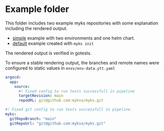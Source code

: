 # Example folder

This folder includes two example myks repositories with some explanation
including the rendered output.

- [simple](simple/README.md) example with two environments and one helm chart.
- [default](default/README.md) example created with `myks init`

The rendered output is verified in gotests.

To ensure a stable rendering output, the branches and remote names were
configured to static values in `envs/env-data.ytt.yaml`

```yaml
argocd:
  app:
    source:
      #! Fixed config to run tests successfull in pipeline
      targetRevision: main
      repoURL: git@github.com:mykso/myks.git

#! Fixed git config to run tests successfull in pipeline.
myks:
  gitRepoBranch: "main"
  gitRepoUrl: "git@github.com:mykso/myks.git"
```
